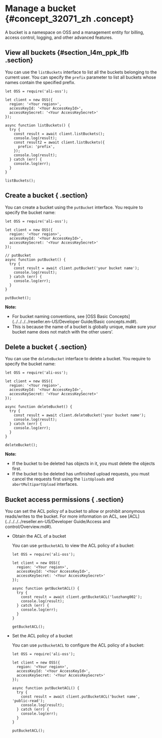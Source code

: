 # Manage a bucket {#concept_32071_zh .concept}

A bucket is a namespace on OSS and a management entity for billing, access control, logging, and other advanced features.

## View all buckets {#section_l4m_ppk_lfb .section}

You can use the `listBuckets` interface to list all the buckets belonging to the current user. You can specify the `prefix` parameter to list all buckets whose names contain the specified prefix.

```language-js
let OSS = require('ali-oss');

let client = new OSS({
  region: '<Your region>',
  accessKeyId: '<Your AccessKeyId>',
  accessKeySecret: '<Your AccessKeySecret>'
});

async function listBuckets() {
  try {
    const result = await client.listBuckets();
    console.log(result);
    const result2 = await client.listBuckets({
      prefix: 'prefix',
    });
    console.log(result);
  } catch (err) {
    console.log(err);
  }
}

listBuckets();

```

## Create a bucket { .section}

You can create a bucket using the `putBucket` interface. You require to specify the bucket name:

```language-js
let OSS = require('ali-oss');

let client = new OSS({
  region: '<Your region>',
  accessKeyId: '<Your AccessKeyId>',
  accessKeySecret: '<Your AccessKeySecret>'
});

// putBucket
async function putBucket() {
  try {
    const result = await client.putBucket('your bucket name');
    console.log(result);
  } catch (err) {
    console.log(err);
  }
}

putBucket();

```

**Note:** 

-   For bucket naming conventions, see [OSS Basic Concepts](../../../../reseller.en-US/Developer Guide/Basic concepts.md#).
-   This is because the name of a bucket is globally unique, make sure your bucket name does not match with the other users’.

## Delete a bucket { .section}

You can use the `deleteBucket` interface to delete a bucket. You require to specify the bucket name:

```language-js
let OSS = require('ali-oss');

let client = new OSS({
  region: '<Your region>',
  accessKeyId: '<Your AccessKeyId>',
  accessKeySecret: '<Your AccessKeySecret>'
});

async function deleteBucket() {
  try {
    const result = await client.deleteBucket('your bucket name');
    console.log(result);
  } catch (err) {
    console.log(err);
  }
}

deleteBucket();

```

**Note:** 

-   If the bucket to be deleted has objects in it, you must delete the objects first.
-   If the bucket to be deleted has unfinished upload requests, you must cancel the requests first using the `listUploads` and `abortMultipartUpload` interfaces.

## Bucket access permissions { .section}

You can set the ACL policy of a bucket to allow or prohibit anonymous reads/writes to the bucket. For more information on ACL, see [ACL](../../../../reseller.en-US/Developer Guide/Access and control/Overview.md#).

-   Obtain the ACL of a bucket

    You can use `getBucketACL` to view the ACL policy of a bucket:

    ```language-js
    let OSS = require('ali-oss');
    
    let client = new OSS({
      region: '<Your region>',
      accessKeyId: '<Your AccessKeyId>',
      accessKeySecret: '<Your AccessKeySecret>'
    });
    
    async function getBucketACL() {
      try {
        const result = await client.getBucketACL('luozhang002');
        console.log(result);
      } catch (err) {
        console.log(err);
      }
    }
    
    getBucketACL();
    
    ```

-   Set the ACL policy of a bucket

    You can use `putBucketACL` to configure the ACL policy of a bucket:

    ```language-js
    let OSS = require('ali-oss');
    
    let client = new OSS({
      region: '<Your region>',
      accessKeyId: '<Your AccessKeyId>',
      accessKeySecret: '<Your AccessKeySecret>'
    });
    
    async function putBucketACL() {
      try {
        const result = await client.putBucketACL('bucket name', 'public-read');
        console.log(result);
      } catch (err) {
        console.log(err);
      }
    }
    
    putBucketACL();
    
    ```


